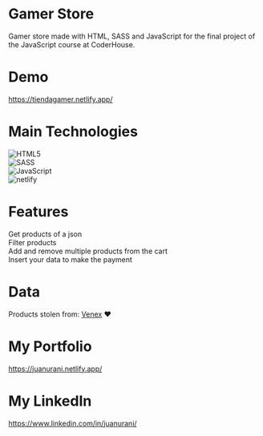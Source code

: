 # Gamer Store
Gamer store made with HTML, SASS and JavaScript for the final project of the JavaScript course at CoderHouse.

# Demo
https://tiendagamer.netlify.app/

# Main Technologies
<img src="https://img.shields.io/badge/html5-%23E34F26.svg?style=for-the-badge&logo=html5&logoColor=white" alt="HTML5"><br>
<img src="https://img.shields.io/badge/SASS-hotpink.svg?style=for-the-badge&logo=SASS&logoColor=white" alt="SASS"><br>
<img src="https://img.shields.io/badge/javascript-%23323330.svg?style=for-the-badge&logo=javascript&logoColor=%23F7DF1E" alt="JavaScript"><br>
<img src="https://img.shields.io/badge/netlify-%23000000.svg?style=for-the-badge&logo=netlify&logoColor=#00C7B7" alt="netlify">

# Features
Get products of a json<br>
Filter products<br>
Add and remove multiple products from the cart<br>
Insert your data to make the payment

# Data
Products stolen from: <a href="https://www.venex.com.ar" target="_blank">Venex</a> ❤️

# My Portfolio
https://juanurani.netlify.app/

# My LinkedIn
https://www.linkedin.com/in/juanurani/